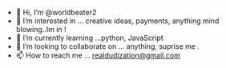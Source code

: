 - 👋 Hi, I’m @worldbeater2
- 👀 I’m interested in ... creative ideas, payments, anything mind blowing..Im in !
- 🌱 I’m currently learning ...python, JavaScript 
- 💞️ I’m looking to collaborate on ... anything, suprise me . 
- 📫 How to reach me ... realdudization@gmail.com

<!---
worldbeater2/worldbeater2 is a ✨ special ✨ repository because its `README.md` (this file) appears on your GitHub profile.
You can click the Preview link to take a look at your changes.
--->
